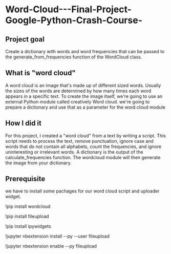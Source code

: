 # Word-Cloud---Final-Project-Google-Python-Crash-Course-
## Project goal 
Create a dictionary with words and word frequencies that can be passed to the generate_from_frequencies function of the WordCloud class.

## What is "word cloud"
A word cloud is an image that's made up of different sized words. Usually the sizes of the words are determined by how many times each word appears in a specific text. To create the image itself, we're going to use an external Python module called creatively Word cloud.
we're going to prepare a dictionary and use that as a parameter for the word cloud module

## How I did it
For this project, I created a "word cloud" from a text by writing a script. This script needs to process the text, remove punctuation, ignore case and words that do not contain all alphabets, count the frequencies, and ignore uninteresting or irrelevant words. A dictionary is the output of the calculate_frequencies function. The wordcloud module will then generate the image from your dictionary.

## Prerequisite
we have to install some pachages for our word cloud script and uploader widget.

!pip install wordcloud

!pip install fileupload

!pip install ipywidgets

!jupyter nbextension install --py --user fileupload

!jupyter nbextension enable --py fileupload
